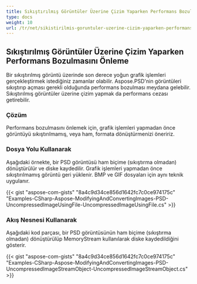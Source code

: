 ```yaml
---
title: Sıkıştırılmış Görüntüler Üzerine Çizim Yaparken Performans Bozulmasını Önleme
type: docs
weight: 10
url: /tr/net/sikistirilmis-goruntuler-uzerine-cizim-yaparken-performans-bozulmasini-onleme/
---
```


## **Sıkıştırılmış Görüntüler Üzerine Çizim Yaparken Performans Bozulmasını Önleme**
Bir sıkıştırılmış görüntü üzerinde son derece yoğun grafik işlemleri gerçekleştirmek istediğiniz zamanlar olabilir. Aspose.PSD'nin görüntüleri sıkıştırıp açması gerekli olduğunda performans bozulması meydana gelebilir. Sıkıştırılmış görüntüler üzerine çizim yapmak da performans cezası getirebilir.
### **Çözüm**
Performans bozulmasını önlemek için, grafik işlemleri yapmadan önce görüntüyü sıkıştırılmamış, veya ham, formata dönüştürmenizi öneririz.
### **Dosya Yolu Kullanarak**
Aşağıdaki örnekte, bir PSD görüntüsü ham biçime (sıkıştırma olmadan) dönüştürülür ve diske kaydedilir. Grafik işlemleri yapmadan önce sıkıştırılmamış görüntü geri yüklenir. BMP ve GIF dosyaları için aynı teknik uygulanır.


{{< gist "aspose-com-gists" "8a4c9d34ce856d1642fc7c0ce974175c" "Examples-CSharp-Aspose-ModifyingAndConvertingImages-PSD-UncompressedImageUsingFile-UncompressedImageUsingFile.cs" >}}
### **Akış Nesnesi Kullanarak**
Aşağıdaki kod parçası, bir PSD görüntüsünün ham biçime (sıkıştırma olmadan) dönüştürülüp MemoryStream kullanılarak diske kaydedildiğini gösterir.


{{< gist "aspose-com-gists" "8a4c9d34ce856d1642fc7c0ce974175c" "Examples-CSharp-Aspose-ModifyingAndConvertingImages-PSD-UncompressedImageStreamObject-UncompressedImageStreamObject.cs" >}}


